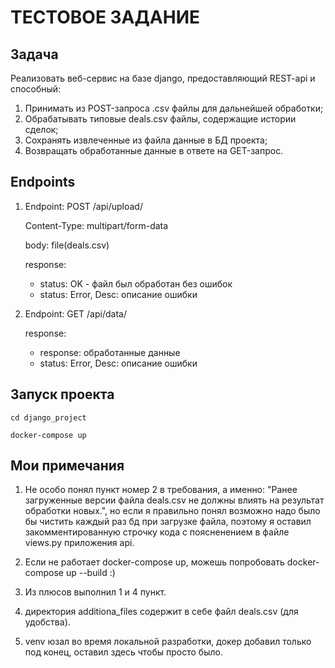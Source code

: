 # ТЕСТОВОЕ ЗАДАНИЕ
## Задача
Реализовать веб-сервис на базе django, предоставляющий REST-api и способный:
1. Принимать из POST-запроса .csv файлы для дальнейшей обработки;
2. Обрабатывать типовые deals.csv файлы, содержащие истории сделок;
3. Сохранять извлеченные из файла данные в БД проекта;
4. Возвращать обработанные данные в ответе на GET-запрос.



## Endpoints

1. Endpoint: POST /api/upload/

    Content-Type: multipart/form-data

    body: file(deals.csv) 

    response:
    - status: OK - файл был обработан без ошибок
    - status: Error, Desc: описание ошибки


2. Endpoint: GET /api/data/

    response:
    - response: обработанные данные
    - status: Error, Desc: описание ошибки



## Запуск проекта

```
cd django_project

docker-compose up
```


## Мои примечания

1. Не особо понял пункт номер 2 в требования, а именно:
"Ранее загруженные версии файла deals.csv не должны влиять на результат обработки новых.", но если я правильно понял возможно надо было бы чистить каждый раз бд при загрузке файла, поэтому я оставил закомментированную строчку кода с поясненением в файле views.py приложения api.

2. Если не работает docker-compose up, можешь попробовать docker-compose up --build :)

3. Из плюсов выполнил 1 и 4 пункт.

4. директория additiona_files содержит в себе файл deals.csv (для удобства).

5. venv юзал во время локальной разработки, докер добавил только под конец, оставил здесь чтобы просто было.


